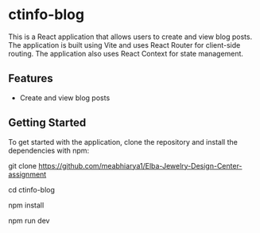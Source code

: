 # ctinfo-blog

This is a React application that allows users to create and view blog posts. The application is built using Vite and uses React Router for client-side routing. The application also uses React Context for state management.

## Features

* Create and view blog posts

## Getting Started

To get started with the application, clone the repository and install the dependencies with npm:


git clone https://github.com/meabhiarya1/Elba-Jewelry-Design-Center-assignment

cd ctinfo-blog

npm install

npm run dev
